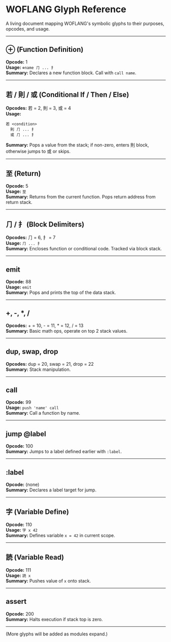 # WOFLANG Glyph Reference

A living document mapping WOFLANG's symbolic glyphs to their purposes, opcodes, and usage.

---

## ⊕ (Function Definition)
**Opcode:** 1  
**Usage:** `⊕name ⺆ ... ⺘`  
**Summary:** Declares a new function block. Call with `call name`.

---

## 若 / 則 / 或 (Conditional If / Then / Else)
**Opcodes:** 若 = 2, 則 = 3, 或 = 4  
**Usage:**  
```
若 <condition>
  則 ⺆ ... ⺘
  或 ⺆ ... ⺘
```
**Summary:** Pops a value from the stack; if non-zero, enters 則 block, otherwise jumps to 或 or skips.

---

## 至 (Return)
**Opcode:** 5  
**Usage:** `至`  
**Summary:** Returns from the current function. Pops return address from return stack.

---

## ⺆ / ⺘ (Block Delimiters)
**Opcodes:** ⺆ = 6, ⺘ = 7  
**Usage:** `⺆ ... ⺘`  
**Summary:** Encloses function or conditional code. Tracked via block stack.

---

## emit
**Opcode:** 88  
**Usage:** `emit`  
**Summary:** Pops and prints the top of the data stack.

---

## +, -, *, /
**Opcodes:** + = 10, - = 11, * = 12, / = 13  
**Summary:** Basic math ops, operate on top 2 stack values.

---

## dup, swap, drop
**Opcodes:** dup = 20, swap = 21, drop = 22  
**Summary:** Stack manipulation.

---

## call
**Opcode:** 99  
**Usage:** `push 'name' call`  
**Summary:** Call a function by name.

---

## jump @label
**Opcode:** 100  
**Summary:** Jumps to a label defined earlier with `:label`.

---

## :label
**Opcode:** (none)  
**Summary:** Declares a label target for jump.

---

## 字 (Variable Define)
**Opcode:** 110  
**Usage:** `字 x 42`  
**Summary:** Defines variable `x = 42` in current scope.

---

## 読 (Variable Read)
**Opcode:** 111  
**Usage:** `読 x`  
**Summary:** Pushes value of `x` onto stack.

---

## assert
**Opcode:** 200  
**Summary:** Halts execution if stack top is zero.

---

(More glyphs will be added as modules expand.)

